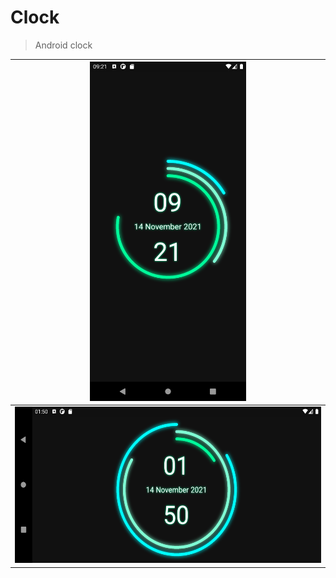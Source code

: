 # Clock

>Android clock

| <img src="/Clock/Clock/Images/Screenshot_1636830445.png" width="250"> |
| -- |
| <img src="/Clock/Clock/Images/Screenshot_1636830495.png" height="250"> |
